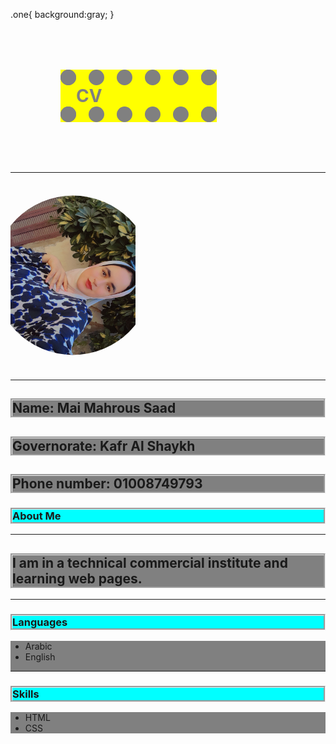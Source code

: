 
.one{
  background:gray;
}
   </style>
  </head>
  <body><!DOCTYPE html>
<html>
  <head>
    <title>CV</title> 
    <style>
      h1 {
        width: 200px;
        background: yellow;
        border-style: dotted;
        margin: 80px;
        border-width: 25px;
        color: gray;
      }
      img {
        clip-path: circle(50%);
      }
      h2 {
        border: groove;
        background: gray;
      }
      h3 {
        border: groove;
        background: cyan;
      }
      .one {
        background: gray;
      }
    </style>
  </head>
  <body>
    <h1>CV</h1>
    <hr>
    <img src="Snapchat-1552028352.jpg" width="200px" height="300px">
    <div class="tow">
      <hr>
      <h2>Name: Mai Mahrous Saad</h2>      
      <h2>Governorate: Kafr Al Shaykh</h2>    
      <h2>Phone number: 01008749793</h2> 
    </div>
    <h3>About Me</h3>
    <hr>
    <h2>I am in a technical commercial institute and learning web pages.</h2>
    <hr>
    <h3>Languages</h3>
    <div class="one">
      <ul>
        <li>Arabic</li>
        <li>English</li>
      </ul>
      <hr>
    </div>
    <h3>Skills</h3> 
    <div class="one">
      <ul>
        <li>HTML</li>
        <li>CSS</li>
      </ul>
    </div>
  </body>
</html>
